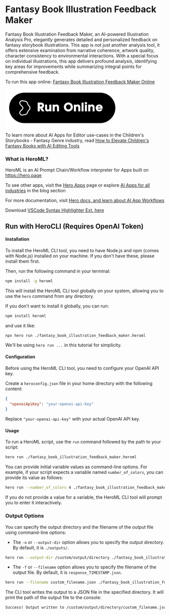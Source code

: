 # Fantasy Book Illustration Feedback Maker

Fantasy Book Illustration Feedback Maker, an AI-powered Illustration Analysis Pro, elegantly generates detailed and personalized feedback on fantasy storybook illustrations. This app is not just another analysis tool, it offers extensive examination from narrative coherence, artwork quality, character consistency to environmental interactions. With a special focus on individual illustrations, this app delivers profound analysis, identifying key areas for improvements while summarizing integral points for comprehensive feedback.

To run this app online: [Fantasy Book Illustration Feedback Maker Online](https://hero.page/app/fantasy-book-illustration-feedback-maker-ai-powered-illustration-analysis-pro/QQKiBiA4jdjIao2EixB2)

[![Run Fantasy Book Illustration Feedback Maker Online](/assets/run.svg)](https://hero.page/app/fantasy-book-illustration-feedback-maker-ai-powered-illustration-analysis-pro/QQKiBiA4jdjIao2EixB2)

To learn more about AI Apps for Editor use-cases in the Children's Storybooks - Fantasy Genre industry, read [How to Elevate Children's Fantasy Books with AI Editing Tools](https://hero.page/blog/ai/children's-storybooks-fantasy-genre/how-to-elevate-children's-fantasy-books-with-ai-editing-tools/170800)

### What is HeroML?
HeroML is an AI Prompt Chain/Workflow interpreter for Apps built on https://hero.page 

To see other apps, visit the [Hero Apps](https://hero.page/apps) page or explore [AI Apps for all industries](https://hero.page/blog) in the blog section

For more documentation, visit [Hero docs, and learn about AI App Workflows](https://hero.page/tutorials/introduction-to-heroml)

Download [VSCode Syntax Highlighter Ext. here](https://marketplace.visualstudio.com/items?itemName=hero-page.heroml)

## Run with HeroCLI (Requires OpenAI Token)

#### Installation

To install the HeroML CLI tool, you need to have Node.js and npm (comes with Node.js) installed on your machine. If you don't have these, please install them first. 

Then, run the following command in your terminal:

```bash
npm install -g heroml
```

This will install the HeroML CLI tool globally on your system, allowing you to use the `hero` command from any directory.

If you don't want to install it globally, you can run:

```bash
npm install heroml
```

and use it like:

```bash
npx hero run ./fantasy_book_illustration_feedback_maker.heroml
```

We'll be using `hero run ...` in this tutorial for simplicity.

#### Configuration

Before using the HeroML CLI tool, you need to configure your OpenAI API key. 

Create a `heroconfig.json` file in your home directory with the following content:

```json
{
  "openaiApiKey": "your-openai-api-key"
}
```

Replace `"your-openai-api-key"` with your actual OpenAI API key.

#### Usage

To run a HeroML script, use the `run` command followed by the path to your script:

```bash
hero run ./fantasy_book_illustration_feedback_maker.heroml
```

You can provide initial variable values as command-line options. For example, if your script expects a variable named `number_of_colors`, you can provide its value as follows:

```bash
hero run --number_of_colors 4 ./fantasy_book_illustration_feedback_maker.heroml
```

If you do not provide a value for a variable, the HeroML CLI tool will prompt you to enter it interactively.

### Output Options

You can specify the output directory and the filename of the output file using command-line options:

- The `-o` or `--output-dir` option allows you to specify the output directory. By default, it is `./outputs/`.

```bash
hero run --output-dir /custom/output/directory ./fantasy_book_illustration_feedback_maker.heroml
```

- The `-f` or `--filename` option allows you to specify the filename of the output file. By default, it is `response_TIMESTAMP.json`.

```bash
hero run --filename custom_filename.json ./fantasy_book_illustration_feedback_maker.heroml
```

The CLI tool writes the output to a JSON file in the specified directory. It will print the path of the output file to the console:

```bash
Success! Output written to /custom/output/directory/custom_filename.json
```

